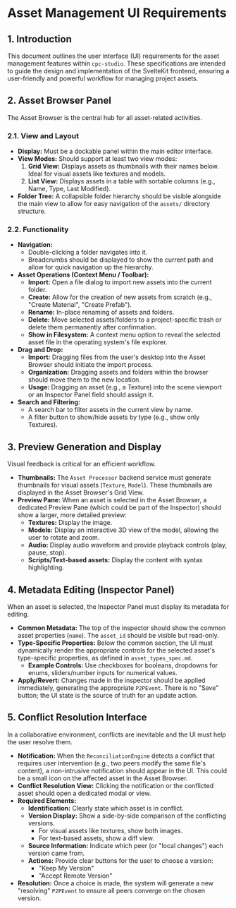 # Asset Management UI Requirements

## 1. Introduction

This document outlines the user interface (UI) requirements for the asset management features within `cpc-studio`. These specifications are intended to guide the design and implementation of the SvelteKit frontend, ensuring a user-friendly and powerful workflow for managing project assets.

## 2. Asset Browser Panel

The Asset Browser is the central hub for all asset-related activities.

### 2.1. View and Layout

-   **Display:** Must be a dockable panel within the main editor interface.
-   **View Modes:** Should support at least two view modes:
    1.  **Grid View:** Displays assets as thumbnails with their names below. Ideal for visual assets like textures and models.
    2.  **List View:** Displays assets in a table with sortable columns (e.g., Name, Type, Last Modified).
-   **Folder Tree:** A collapsible folder hierarchy should be visible alongside the main view to allow for easy navigation of the `assets/` directory structure.

### 2.2. Functionality

-   **Navigation:**
    -   Double-clicking a folder navigates into it.
    -   Breadcrumbs should be displayed to show the current path and allow for quick navigation up the hierarchy.
-   **Asset Operations (Context Menu / Toolbar):**
    -   **Import:** Open a file dialog to import new assets into the current folder.
    -   **Create:** Allow for the creation of new assets from scratch (e.g., "Create Material", "Create Prefab").
    -   **Rename:** In-place renaming of assets and folders.
    -   **Delete:** Move selected assets/folders to a project-specific trash or delete them permanently after confirmation.
    -   **Show in Filesystem:** A context menu option to reveal the selected asset file in the operating system's file explorer.
-   **Drag and Drop:**
    -   **Import:** Dragging files from the user's desktop into the Asset Browser should initiate the import process.
    -   **Organization:** Dragging assets and folders within the browser should move them to the new location.
    -   **Usage:** Dragging an asset (e.g., a Texture) into the scene viewport or an Inspector Panel field should assign it.
-   **Search and Filtering:**
    -   A search bar to filter assets in the current view by name.
    -   A filter button to show/hide assets by type (e.g., show only Textures).

## 3. Preview Generation and Display

Visual feedback is critical for an efficient workflow.

-   **Thumbnails:** The `Asset Processor` backend service must generate thumbnails for visual assets (`Texture`, `Model`). These thumbnails are displayed in the Asset Browser's Grid View.
-   **Preview Pane:** When an asset is selected in the Asset Browser, a dedicated Preview Pane (which could be part of the Inspector) should show a larger, more detailed preview:
    -   **Textures:** Display the image.
    -   **Models:** Display an interactive 3D view of the model, allowing the user to rotate and zoom.
    -   **Audio:** Display audio waveform and provide playback controls (play, pause, stop).
    -   **Scripts/Text-based assets:** Display the content with syntax highlighting.

## 4. Metadata Editing (Inspector Panel)

When an asset is selected, the Inspector Panel must display its metadata for editing.

-   **Common Metadata:** The top of the inspector should show the common asset properties (`name`). The `asset_id` should be visible but read-only.
-   **Type-Specific Properties:** Below the common section, the UI must dynamically render the appropriate controls for the selected asset's type-specific properties, as defined in `asset_types_spec.md`.
    -   **Example Controls:** Use checkboxes for booleans, dropdowns for enums, sliders/number inputs for numerical values.
-   **Apply/Revert:** Changes made in the inspector should be applied immediately, generating the appropriate `P2PEvent`. There is no "Save" button; the UI state is the source of truth for an update action.

## 5. Conflict Resolution Interface

In a collaborative environment, conflicts are inevitable and the UI must help the user resolve them.

-   **Notification:** When the `ReconciliationEngine` detects a conflict that requires user intervention (e.g., two peers modify the same file's content), a non-intrusive notification should appear in the UI. This could be a small icon on the affected asset in the Asset Browser.
-   **Conflict Resolution View:** Clicking the notification or the conflicted asset should open a dedicated modal or view.
-   **Required Elements:**
    -   **Identification:** Clearly state which asset is in conflict.
    -   **Version Display:** Show a side-by-side comparison of the conflicting versions.
        -   For visual assets like textures, show both images.
        -   For text-based assets, show a diff view.
    -   **Source Information:** Indicate which peer (or "local changes") each version came from.
    -   **Actions:** Provide clear buttons for the user to choose a version:
        -   "Keep My Version"
        -   "Accept Remote Version"
-   **Resolution:** Once a choice is made, the system will generate a new "resolving" `P2PEvent` to ensure all peers converge on the chosen version.